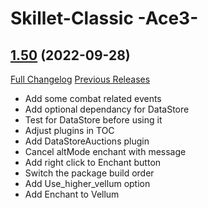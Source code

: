 # Skillet-Classic  -Ace3-

## [1.50](https://github.com/b-morgan/Skillet-Classic/tree/1.50) (2022-09-28)
[Full Changelog](https://github.com/b-morgan/Skillet-Classic/compare/1.49...1.50) [Previous Releases](https://github.com/b-morgan/Skillet-Classic/releases)

- Add some combat related events  
- Add optional dependancy for DataStore  
- Test for DataStore before using it  
- Adjust plugins in TOC  
- Add DataStoreAuctions plugin  
- Cancel altMode enchant with message  
- Add right click to Enchant button  
- Switch the package build order  
- Add Use\_higher\_vellum option  
- Add Enchant to Vellum  
